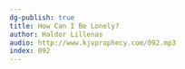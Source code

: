 ```yaml
---
dg-publish: true
title: How Can I Be Lonely?
author: Haldor Lillenas
audio: http://www.kjvprophecy.com/092.mp3
index: 092
---
```


